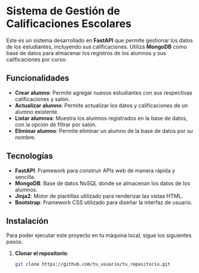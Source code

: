 # Sistema de Gestión de Calificaciones Escolares

Este es un sistema desarrollado en **FastAPI** que permite gestionar los datos de los estudiantes, incluyendo sus calificaciones. Utiliza **MongoDB** como base de datos para almacenar los registros de los alumnos y sus calificaciones por curso.

## Funcionalidades

- **Crear alumno**: Permite agregar nuevos estudiantes con sus respectivas calificaciones y salón.
- **Actualizar alumno**: Permite actualizar los datos y calificaciones de un alumno existente.
- **Listar alumnos**: Muestra los alumnos registrados en la base de datos, con la opción de filtrar por salón.
- **Eliminar alumno**: Permite eliminar un alumno de la base de datos por su nombre.

## Tecnologías

- **FastAPI**: Framework para construir APIs web de manera rápida y sencilla.
- **MongoDB**: Base de datos NoSQL donde se almacenan los datos de los alumnos.
- **Jinja2**: Motor de plantillas utilizado para renderizar las vistas HTML.
- **Bootstrap**: Framework CSS utilizado para diseñar la interfaz de usuario.

## Instalación

Para poder ejecutar este proyecto en tu máquina local, sigue los siguientes pasos:

1. **Clonar el repositorio**:

   ```bash
   git clone https://github.com/tu_usuario/tu_repositorio.git
